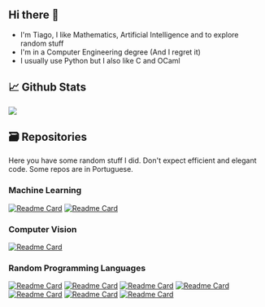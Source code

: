 ## Hi there 👋
* I'm Tiago, I like Mathematics, Artificial Intelligence and to explore random stuff 
* I'm in a Computer Engineering degree (And I regret it)
* I usually use Python but I also like C and OCaml
  
## 📈 Github Stats
![](https://github-profile-summary-cards.vercel.app/api/cards/repos-per-language?username=ttiagojm&hide=Html&theme=tokyonight)
## 🗃️ Repositories
Here you have some random stuff I did. Don't expect efficient and elegant code. Some repos are in Portuguese.

### Machine Learning
[![Readme Card](https://github-readme-stats.vercel.app/api/pin/?username=ttiagojm&repo=Ground-Truth-vs-Prediction&theme=tokyonight)](https://github.com/ttiagojm/Ground-Truth-vs-Prediction)
[![Readme Card](https://github-readme-stats.vercel.app/api/pin/?username=ttiagojm&repo=DBN-TF2&theme=tokyonight)](https://github.com/ttiagojm/DBN-TF2)

### Computer Vision
[![Readme Card](https://github-readme-stats.vercel.app/api/pin/?username=ttiagojm&repo=Estudos-Visao-Computacional&theme=tokyonight)](https://github.com/ttiagojm/Estudos-Visao-Computacional) 

### Random Programming Languages
[![Readme Card](https://github-readme-stats.vercel.app/api/pin/?username=ttiagojm&repo=Noted&theme=tokyonight)](https://github.com/ttiagojm/Noted)
[![Readme Card](https://github-readme-stats.vercel.app/api/pin/?username=ttiagojm&repo=img2excel&theme=tokyonight)](https://github.com/ttiagojm/img2excel)
[![Readme Card](https://github-readme-stats.vercel.app/api/pin/?username=ttiagojm&repo=Apontamentos-Julia&theme=tokyonight)](https://github.com/ttiagojm/Apontamentos-Julia)
[![Readme Card](https://github-readme-stats.vercel.app/api/pin/?username=ttiagojm&repo=OCaml-Exercises&theme=tokyonight)](https://github.com/ttiagojm/OCaml-Exercises)
[![Readme Card](https://github-readme-stats.vercel.app/api/pin/?username=ttiagojm&repo=ComprasPartilhadas&theme=tokyonight)](https://github.com/ttiagojm/ComprasPartilhadas)
[![Readme Card](https://github-readme-stats.vercel.app/api/pin/?username=ttiagojm&repo=No-Flappy-Just-Buggy&theme=tokyonight)](https://github.com/ttiagojm/No-Flappy-Just-Buggy)
[![Readme Card](https://github-readme-stats.vercel.app/api/pin/?username=ttiagojm&repo=Math4Fun&theme=tokyonight)](https://github.com/ttiagojm/Math4Fun)
